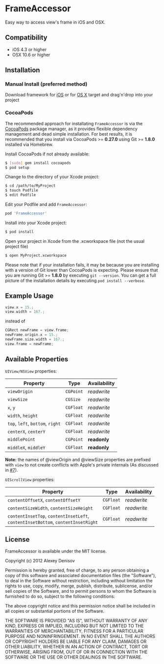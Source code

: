 # FrameAccessor

Easy way to access view's frame in iOS and OSX.

## Compatibility

* iOS 4.3 or higher
* OSX 10.6 or higher


## Installation

### Manual Install (preferred method)

Download framework for [iOS](https://github.com/AlexDenisov/FrameAccessor/releases/download/2.0/FrameAccessor-iOS-2.0.zip) or for [OS X](https://github.com/AlexDenisov/FrameAccessor/releases/download/2.0/FrameAccessor-OSX-2.0.zip) target and drag'n'drop into your project

### CocoaPods

The recommended approach for installating `FrameAccessor` is via the [CocoaPods](http://cocoapods.org/) package manager, as it provides flexible dependency management and dead simple installation.
For best results, it is recommended that you install via CocoaPods >= **0.27.0** using Git >= **1.8.0** installed via Homebrew.

Install CocoaPods if not already available:

``` bash
$ [sudo] gem install cocoapods
$ pod setup
```

Change to the directory of your Xcode project:

``` bash
$ cd /path/to/MyProject
$ touch Podfile
$ edit Podfile
```

Edit your Podfile and add `FrameAccessor`:

``` bash
pod 'FrameAccessor'
```

Install into your Xcode project:

``` bash
$ pod install
```

Open your project in Xcode from the .xcworkspace file (not the usual project file)

``` bash
$ open MyProject.xcworkspace
```

Please note that if your installation fails, it may be because you are installing with a version of Git lower than CocoaPods is expecting. Please ensure that you are running Git >= **1.8.0** by executing `git --version`. You can get a full picture of the installation details by executing `pod install --verbose`.

## Example Usage

```objective-c
view.x = 15.;
view.width = 167.;
```
instead of
```objective-c
CGRect newFrame = view.frame;
newFrame.origin.x = 15.;
newFrame.size.width = 167.;
view.frame = newFrame;
```

## Available Properties

`UIView/NSView` properties:

Property | Type | Аvailability
--- | --- | ---
`viewOrigin` | `CGPoint` | *readwrite*
`viewSize` | `CGSize` | *readwrite*
`x`, `y` | `CGFloat` | *readwrite*
`width`, `height` | `CGFloat` | *readwrite*
`top`, `left`, `bottom`, `right` | `CGFloat` | *readwrite*
`centerX`, `centerY` | `CGFloat` | *readwrite*
`middlePoint` | `CGPoint` | **readonly**
`middleX`, `middleY` | `CGFloat` | **readonly**

__Note:__ the names of @viewOrigin and @viewSize properties are prefixed with `view` to not create conflicts with Apple's private internals (As discussed in [#7](https://github.com/AlexDenisov/FrameAccessor/issues/7)).


`UIScrollView` properties:

Property | Type | Аvailability
--- | --- | ---
`contentOffsetX`, `contentOffsetY` | `CGFloat` | *readwrite*
`contentSizeWidth`, `contentSizeHeight` | `CGFloat` | *readwrite*
`contentInsetTop`, `contentInsetLeft`, <br>`contentInsetBottom`, `contentInsetRight` | `CGFloat` | *readwrite*

## License

FrameAccessor is available under the MIT license.

Copyright (c) 2012 Alexey Denisov

Permission is hereby granted, free of charge, to any person obtaining a copy of this software and associated documentation files (the "Software"), to deal in the Software without restriction, including without limitation the rights to use, copy, modify, merge, publish, distribute, sublicense, and/or sell copies of the Software, and to permit persons to whom the Software is furnished to do so, subject to the following conditions:

The above copyright notice and this permission notice shall be included in all copies or substantial portions of the Software.

THE SOFTWARE IS PROVIDED "AS IS", WITHOUT WARRANTY OF ANY KIND, EXPRESS OR IMPLIED, INCLUDING BUT NOT LIMITED TO THE WARRANTIES OF MERCHANTABILITY, FITNESS FOR A PARTICULAR PURPOSE AND NONINFRINGEMENT. IN NO EVENT SHALL THE AUTHORS OR COPYRIGHT HOLDERS BE LIABLE FOR ANY CLAIM, DAMAGES OR OTHER LIABILITY, WHETHER IN AN ACTION OF CONTRACT, TORT OR OTHERWISE, ARISING FROM, OUT OF OR IN CONNECTION WITH THE SOFTWARE OR THE USE OR OTHER DEALINGS IN THE SOFTWARE.


